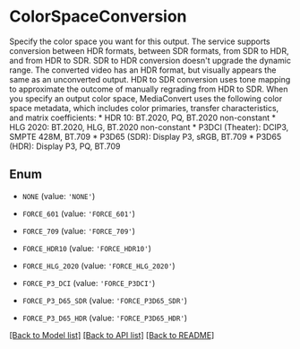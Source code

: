 # ColorSpaceConversion

Specify the color space you want for this output. The service supports conversion between HDR formats, between SDR formats, from SDR to HDR, and from HDR to SDR. SDR to HDR conversion doesn't upgrade the dynamic range. The converted video has an HDR format, but visually appears the same as an unconverted output. HDR to SDR conversion uses tone mapping to approximate the outcome of manually regrading from HDR to SDR. When you specify an output color space, MediaConvert uses the following color space metadata, which includes color primaries, transfer characteristics, and matrix coefficients:   * HDR 10: BT.2020, PQ, BT.2020 non-constant   * HLG 2020: BT.2020, HLG, BT.2020 non-constant   * P3DCI (Theater): DCIP3, SMPTE 428M, BT.709   * P3D65 (SDR): Display P3, sRGB, BT.709   * P3D65 (HDR): Display P3, PQ, BT.709

## Enum

* `NONE` (value: `'NONE'`)

* `FORCE_601` (value: `'FORCE_601'`)

* `FORCE_709` (value: `'FORCE_709'`)

* `FORCE_HDR10` (value: `'FORCE_HDR10'`)

* `FORCE_HLG_2020` (value: `'FORCE_HLG_2020'`)

* `FORCE_P3_DCI` (value: `'FORCE_P3DCI'`)

* `FORCE_P3_D65_SDR` (value: `'FORCE_P3D65_SDR'`)

* `FORCE_P3_D65_HDR` (value: `'FORCE_P3D65_HDR'`)

[[Back to Model list]](../README.md#documentation-for-models) [[Back to API list]](../README.md#documentation-for-api-endpoints) [[Back to README]](../README.md)


